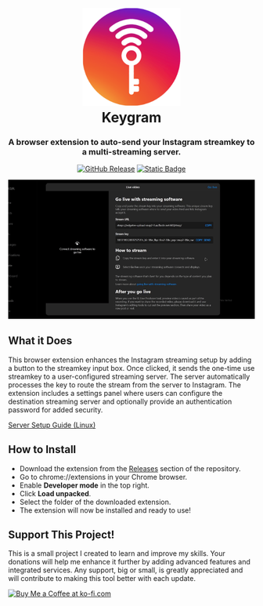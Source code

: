 <h1 align="center">
  <br>
  <img src="images/keygram-logo.png" alt="Logo" width="200">
  <br>
  Keygram
  <br>
</h1>

<h3 align="center">A browser extension to auto-send your Instagram streamkey to a multi-streaming server.</h3>

<p align="center">
<a href="https://github.com/itzsmoki/Keygram/releases"><img width="120px" alt="GitHub Release" src="https://img.shields.io/github/v/release/itzsmoki/keygram"></a>
<a href="https://ko-fi.com/itzsmoki"><img width="110px" alt="Static Badge" src="https://img.shields.io/badge/Donate-KoFi-e3d6c6"></a>
</p>

<!--
<div align="center">
  <a href="#what-it-does">What it Does</a> •
  <a href="#how-to-install">How to Install</a> •
  <a href="#support-this-project">Donations</a> 
</div>
-->

<p align="center">
  <img width="1000px" src="images/demo2.gif" alt="screenshot">
</p>


## What it Does

This browser extension enhances the Instagram streaming setup by adding a button to the streamkey input box. Once clicked, it sends the one-time use streamkey to a user-configured streaming server. The server automatically processes the key to route the stream from the server to Instagram. The extension includes a settings panel where users can configure the destination streaming server and optionally provide an authentication password for added security.

<a href="server.md">Server Setup Guide (Linux)</a>

## How to Install


-   Download the extension from the <a href="https://github.com/itzsmoki/Keygram/releases">Releases</a> section of the repository.
-   Go to chrome://extensions in your Chrome browser.
-   Enable **Developer mode** in the top right.
-   Click **Load unpacked**.
-   Select the folder of the downloaded extension.
-   The extension will now be installed and ready to use!


## Support This Project!

This is a small project I created to learn and improve my skills. Your donations will help me enhance it further by adding advanced features and integrated services. Any support, big or small, is greatly appreciated and will contribute to making this tool better with each update.

<a href='https://ko-fi.com/P5P617I01D' target='_blank'><img height='36' style='border:0px;height:36px;' src='https://storage.ko-fi.com/cdn/kofi1.png?v=6' border='0' alt='Buy Me a Coffee at ko-fi.com' /></a>

